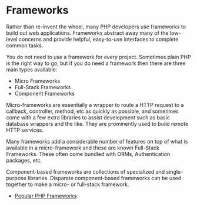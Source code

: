# Frameworks

Rather than re-invent the wheel, many PHP developers use frameworks to build out web applications. Frameworks abstract away many of the low-level concerns and provide helpful, easy-to-use interfaces to complete common tasks.

You do not need to use a framework for every project. Sometimes plain PHP is the right way to go, but if you do need a framework then there are three main types available:

* Micro Frameworks
* Full-Stack Frameworks
* Component Frameworks

Micro-frameworks are essentially a  wrapper to route a HTTP request to a callback, controller, method, etc as quickly as possible, and sometimes come with a few extra libraries to assist development such as basic database wrappers and the like. They are prominently used 
to build remote HTTP services.

Many frameworks add a considerable number of features on top of what is available in a micro-framework and these are known Full-Stack 
Frameworks. These often come bundled with ORMs, Authentication packages, etc.

Component-based frameworks are collections of specialized and single-purpose libraries. Disparate component-based frameworks can be used together to make a micro- or full-stack framework.

* [Popular PHP Frameworks](https://github.com/codeguy/php-the-right-way/wiki/Frameworks)